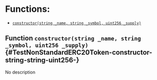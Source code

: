 

# Functions:
- [`constructor(string _name, string _symbol, uint256 _supply)`](#TestNonStandardERC20Token-constructor-string-string-uint256-)


## Function `constructor(string _name, string _symbol, uint256 _supply)` {#TestNonStandardERC20Token-constructor-string-string-uint256-}
No description

